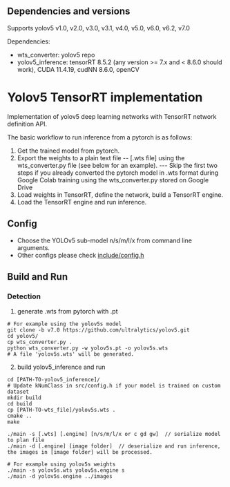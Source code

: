 ## Dependencies and versions

Supports yolov5 v1.0, v2.0, v3.0, v3.1, v4.0, v5.0, v6.0, v6.2, v7.0

Dependencies:
- wts_converter: yolov5 repo
- yolov5_inference: tensorRT 8.5.2 (any version  >= 7.x and < 8.6.0 should work), CUDA 11.4.19, cudNN 8.6.0, openCV

# Yolov5 TensorRT implementation

Implementation of yolov5 deep learning networks with TensorRT network definition API.

The basic workflow to run inference from a pytorch is as follows:
1. Get the trained model from pytorch.
2. Export the weights to a plain text file -- [.wts file] using the wts_converter.py file (see below for an example).
--- Skip the first two steps if you already converted the pytorch model in .wts format during Google Colab training using the wts_converter.py stored on Google Drive
3. Load weights in TensorRT, define the network, build a TensorRT engine.
4. Load the TensorRT engine and run inference.

## Config

- Choose the YOLOv5 sub-model n/s/m/l/x from command line arguments.
- Other configs please check [include/config.h](include/config.h)

## Build and Run

### Detection

1. generate .wts from pytorch with .pt

```
# For example using the yolov5s model
git clone -b v7.0 https://github.com/ultralytics/yolov5.git
cd yolov5/
cp wts_converter.py .
python wts_converter.py -w yolov5s.pt -o yolov5s.wts
# A file 'yolov5s.wts' will be generated.
```

2. build yolov5_inference and run

```
cd [PATH-TO-yolov5_inference]/
# Update kNumClass in src/config.h if your model is trained on custom dataset
mkdir build
cd build
cp [PATH-TO-wts_file]/yolov5s.wts .
cmake ..
make

./main -s [.wts] [.engine] [n/s/m/l/x or c gd gw]  // serialize model to plan file
./main -d [.engine] [image folder]  // deserialize and run inference, the images in [image folder] will be processed.

# For example using yolov5s weights
./main -s yolov5s.wts yolov5s.engine s
./main -d yolov5s.engine ../images

